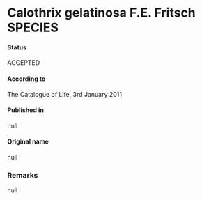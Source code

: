 # Calothrix gelatinosa F.E. Fritsch SPECIES

#### Status
ACCEPTED

#### According to
The Catalogue of Life, 3rd January 2011

#### Published in
null

#### Original name
null

### Remarks
null